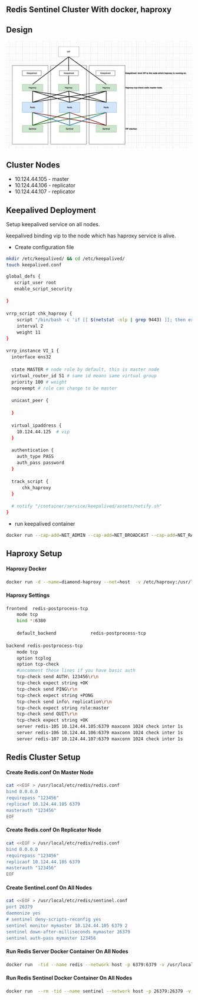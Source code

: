 Redis Sentinel Cluster With docker, haproxy
--------------
## Design
![alt text](design.png "HA Services Design")
## Cluster Nodes

+ 10.124.44.105 - master
+ 10.124.44.106 - replicator
+ 10.124.44.107 - replicator

## Keepalived Deployment

Setup keepalived service on all nodes.

keepalived binding vip to the node which has haproxy service is alive.

- Create configuration file

```bash
mkdir /etc/keepalived/ && cd /etc/keepalived/
touch keepalived.conf
```
```bash
global_defs {
   script_user root
   enable_script_security

}

vrrp_script chk_haproxy {
    script "/bin/bash -c 'if [[ $(netstat -nlp | grep 9443) ]]; then exit 0; else exit 1; fi'"  # haproxy check
    interval 2
    weight 11
}

vrrp_instance VI_1 {
  interface ens32

  state MASTER # node role by default, this is master node
  virtual_router_id 51 # same id means same virtual group
  priority 100 # weight
  nopreempt # role can change to be master

  unicast_peer {

  }

  virtual_ipaddress {
    10.124.44.125  # vip
  }

  authentication {
    auth_type PASS
    auth_pass password
  }

  track_script {
      chk_haproxy
  }

  # notify "/container/service/keepalived/assets/notify.sh"
}
```

- run keepalived container

```bash
docker run --cap-add=NET_ADMIN --cap-add=NET_BROADCAST --cap-add=NET_RAW --net=host --volume /etc/keepalived/keepalived.conf:/usr/local/etc/keepalived/keepalived.conf -d osixia/keepalived:2.0.20 --copy-service
```
## Haproxy Setup

#### Haproxy Docker

``` bash
docker run -d --name=diamond-haproxy --net=host  -v /etc/haproxy:/usr/local/etc/haproxy/:ro haproxy
```

#### Haproxy Settings

``` bash
frontend  redis-postprocess-tcp
    mode tcp
    bind *:6380

    default_backend             redis-postprocess-tcp

backend redis-postprocess-tcp
    mode tcp
    option tcplog
    option tcp-check
    #uncomment these lines if you have basic auth
    tcp-check send AUTH\ 123456\r\n
    tcp-check expect string +OK
    tcp-check send PING\r\n
    tcp-check expect string +PONG
    tcp-check send info\ replication\r\n
    tcp-check expect string role:master
    tcp-check send QUIT\r\n
    tcp-check expect string +OK
    server redis-105 10.124.44.105:6379 maxconn 1024 check inter 1s
    server redis-106 10.124.44.106:6379 maxconn 1024 check inter 1s
    server redis-107 10.124.44.107:6379 maxconn 1024 check inter 1s
```

## Redis Cluster Setup

#### Create Redis.conf On Master Node

``` bash
cat <<EOF > /usr/local/etc/redis/redis.conf
bind 0.0.0.0
requirepass "123456"
replicaof 10.124.44.105 6379
masterauth "123456"
EOF
```

#### Create Redis.conf On Replicator Node

``` bash
cat <<EOF > /usr/local/etc/redis/redis.conf
bind 0.0.0.0
requirepass "123456"
replicaof 10.124.44.105 6379
masterauth "123456"
EOF
```

#### Create Sentinel.conf On All Nodes

``` bash
cat <<EOF > /usr/local/etc/redis/sentinel.conf
port 26379
daemonize yes
# sentinel deny-scripts-reconfig yes
sentinel monitor mymaster 10.124.44.105 6379 2
sentinel down-after-milliseconds mymaster 26379
sentinel auth-pass mymaster 123456
```

#### Run Redis Server Docker Container On All Nodes

``` bash
docker run  -tid --name redis --network host -p 6379:6379 -v /usr/local/etc/redis:/usr/local/etc/redis redis redis-server /usr/local/etc/redis/redis.conf
```

#### Run Redis Sentinel Docker Container On All Nodes

``` bash
docker run  --rm -tid --name sentinel --network host -p 26379:26379 -v /usr/local/etc/redis:/usr/local/etc/redis redis sh -c "redis-sentinel /usr/local/etc/redis/sentinel.conf --sentinel & tail -f /dev/null" 
```


